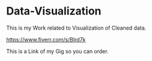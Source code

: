# Data-Visualization
This is my Work related to Visualization of Cleaned data.

https://www.fiverr.com/s/Blrd7k

This is a Link of my Gig so you can order.
